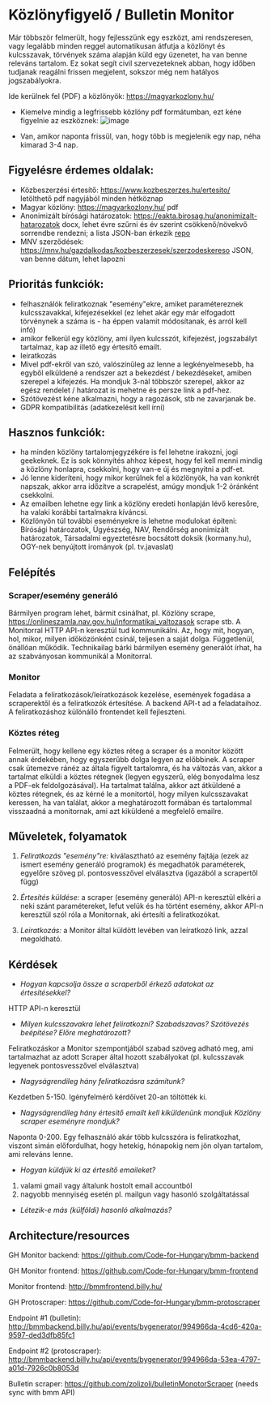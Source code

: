 # Közlönyfigyelő / Bulletin Monitor

Már többször felmerült, hogy fejlesszünk egy eszközt, ami rendszeresen, vagy legalább minden reggel automatikusan átfutja a közlönyt és kulcsszavak, törvények száma alapján küld egy üzenetet, ha van benne releváns tartalom. Ez sokat segít civil szervezeteknek abban, hogy időben tudjanak reagálni frissen megjelent, sokszor még nem hatályos jogszabályokra.

Ide kerülnek fel (PDF) a közlönyök:
https://magyarkozlony.hu/

- Kiemelve mindig a legfrissebb közlöny pdf formátumban, ezt kéne figyelnie az eszköznek:
![image](https://user-images.githubusercontent.com/25430950/232760741-b13f5c7b-498a-4f96-85b8-1c9b9075211d.png)

- Van, amikor naponta frissül, van, hogy több is megjelenik egy nap, néha kimarad 3-4 nap.

## Figyelésre érdemes oldalak:
- Közbeszerzési értesítő: https://www.kozbeszerzes.hu/ertesito/ letölthető pdf nagyjából minden hétköznap
- Magyar közlöny: https://magyarkozlony.hu/ pdf
- Anonimizált bírósági határozatok: https://eakta.birosag.hu/anonimizalt-hatarozatok docx, lehet évre szűrni és év szerint csökkenő/növekvő sorrendbe rendezni; a lista JSON-ban érkezik [repo](https://github.com/Code-for-Hungary/casescraper)
- MNV szerződések: https://mnv.hu/gazdalkodas/kozbeszerzesek/szerzodeskereso JSON, van benne dátum, lehet lapozni

## Prioritás funkciók:
- felhasználók feliratkoznak "esemény"ekre, amiket paramétereznek kulcsszavakkal, kifejezésekkel (ez lehet akár egy már elfogadott törvénynek a száma is - ha éppen valamit módosítanak, és arról kell infó)
- amikor felkerül egy közlöny, ami ilyen kulcsszót, kifejezést, jogszabályt tartalmaz, kap az illető egy értesítő emailt.
- leiratkozás
- Mivel pdf-ekről van szó, valószínűleg az lenne a legkényelmesebb, ha egyből elküldené a rendszer azt a bekezdést / bekezdéseket, amiben szerepel a kifejezés. Ha mondjuk 3-nál többször szerepel, akkor az egész rendelet / határozat is mehetne és persze link a pdf-hez.
- Szótövezést kéne alkalmazni, hogy a ragozások, stb ne zavarjanak be.
- GDPR kompatibilitás (adatkezelésit kell írni)

## Hasznos funkciók:
- ha minden közlöny tartalomjegyzékére is fel lehetne irakozni, jogi geekeknek. Ez is sok könnyítés ahhoz képest, hogy fel kell menni mindig a közlöny honlapra, csekkolni, hogy van-e új és megnyitni a pdf-et.
- Jó lenne kideríteni, hogy mikor kerülnek fel a közlönyök, ha van konkrét napszak, akkor arra időzítve a scrapelést, amúgy mondjuk 1-2 óránként csekkolni.
- Az emailben lehetne egy link a közlöny eredeti honlapján lévő keresőre, ha valaki korábbi tartalmakra kíváncsi.
- Közlönyön túl további eseményekre is lehetne modulokat építeni: Bírósági határozatok, Ügyészség, NAV, Rendőrség anonimizált határozatok, Társadalmi egyeztetésre bocsátott doksik (kormany.hu), OGY-nek benyújtott irományok (pl. tv.javaslat)

## Felépítés
### Scraper/esemény generáló
Bármilyen program lehet, bármit csinálhat, pl. Közlöny scrape, https://onlineszamla.nav.gov.hu/informatikai_valtozasok scrape stb. A Monitorral HTTP API-n keresztül tud kommunikálni. Az, hogy mit, hogyan, hol, mikor, milyen időközönként csinál, teljesen a saját dolga. Függetlenül, önállóan működik. Technikailag bárki bármilyen esemény generálót írhat, ha az szabványosan kommunikál a Monitorral.

### Monitor
Feladata a feliratkozások/leíratkozások kezelése, események fogadása a scraperektől és a feliratkozók értesítése. A backend API-t ad a feladataihoz. A feliratkozáshoz különálló frontendet kell fejleszteni.

### Köztes réteg
Felmerült, hogy kellene egy köztes réteg a scraper és a monitor között annak érdekében, hogy egyszerűbb dolga legyen az előbbinek. A scraper csak ütemezve ránéz az általa figyelt tartalomra, és ha változás van, akkor a tartalmat elküldi a köztes rétegnek (legyen egyszerű, elég bonyodalma lesz a PDF-ek feldolgozásával). Ha tartalmat találna, akkor azt átküldené a köztes rétegnek, és az kérné le a monitortól, hogy milyen kulcsszavakat keressen, ha van találat, akkor a meghatározott formában és tartalommal visszaadná a monitornak, ami azt kiküldené a megfelelő emailre.


## Műveletek, folyamatok
1. _Feliratkozás "esemény"re:_ kiválasztható az esemény fajtája (ezek az ismert esemény generáló programok) és megadhatók paraméterek, egyelőre szöveg pl. pontosvesszővel elválasztva (igazából a scrapertől függ)

2. _Értesítés küldése:_ a scraper (esemény generáló) API-n keresztül elkéri a neki szánt paramétereket, lefut velük és ha történt esemény, akkor API-n keresztül szól róla a Monitornak, aki értesíti a feliratkozókat.

3. _Leiratkozás:_ a Monitor által küldött levében van leíratkozó link, azzal megoldható.

## Kérdések
- _Hogyan kapcsolja össze a scraperből érkező adatokat az értesítésekkel?_

HTTP API-n keresztül

- _Milyen kulcsszavakra lehet feliratkozni? Szabadszavas? Szótövezés beépítése? Előre meghatározott?_

Feliratkozáskor a Monitor szempontjából szabad szöveg adható meg, ami tartalmazhat az adott Scraper által hozott szabályokat (pl. kulcsszavak legyenek pontosvesszővel elválasztva)

- _Nagyságrendileg hány feliratkozásra számítunk?_

Kezdetben 5-150. Igényfelmérő kérdőívet 20-an töltötték ki.

- _Nagyságrendileg hány értesítő emailt kell kiküldenünk mondjuk Közlöny scraper eseményre mondjuk?_

Naponta 0-200. Egy felhasználó akár több kulcsszóra is feliratkozhat, viszont simán előfordulhat, hogy hetekig, hónapokig nem jön olyan tartalom, ami releváns lenne.

- _Hogyan küldjük ki az értesítő emaileket?_
1. valami gmail vagy általunk hostolt email accountból
2. nagyobb mennyiség esetén pl. mailgun vagy hasonló szolgáltatással

- _Létezik-e más (külföldi) hasonló alkalmazás?_


## Architecture/resources
GH Monitor backend: https://github.com/Code-for-Hungary/bmm-backend

GH Monitor frontend: https://github.com/Code-for-Hungary/bmm-frontend

Monitor frontend: http://bmmfrontend.billy.hu/

GH Protoscraper: https://github.com/Code-for-Hungary/bmm-protoscraper

Endpoint #1 (bulletin): http://bmmbackend.billy.hu/api/events/bygenerator/994966da-4cd6-420a-9597-ded3dfb85fc1

Endpoint #2 (protoscraper): http://bmmbackend.billy.hu/api/events/bygenerator/994966da-53ea-4797-a01d-7926c0b8053d



Bulletin scraper: https://github.com/zolizoli/bulletinMonotorScraper (needs sync with bmm API)


